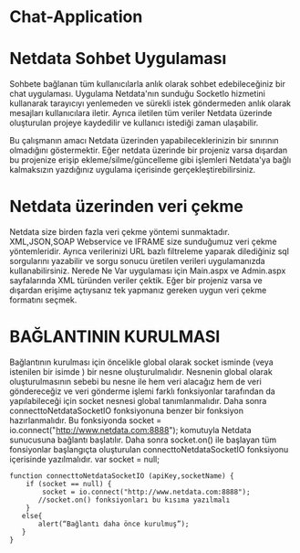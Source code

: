 # Chat-Application
Netdata Sohbet Uygulaması
=============
Sohbete bağlanan tüm kullanıcılarla anlık olarak sohbet edebileceğiniz bir chat uygulaması. Uygulama Netdata'nın sunduğu SocketIo hizmetini kullanarak tarayıcıyı yenlemeden ve sürekli istek göndermeden anlık olarak mesajları kullanıcılara iletir. Ayrıca iletilen tüm veriler Netdata üzerinde oluşturulan projeye kaydedilir ve kullanıcı istediği zaman ulaşabilir.

Bu çalışmanın amacı Netdata üzerinden yapabileceklerinizin bir sınırının olmadığını göstermektir.
Eğer netdata üzerinde bir projeniz varsa dışardan bu projenize erişip ekleme/silme/güncelleme gibi işlemleri Netdata'ya bağlı kalmaksızın yazdığınız uygulama içerisinde gerçekleştirebilirsiniz.

Netdata üzerinden veri çekme
=============
Netdata size birden fazla veri çekme yöntemi sunmaktadır. XML,JSON,SOAP Webservice ve IFRAME size sunduğumuz veri çekme yöntemleridir. Ayrıca verilerinizi URL bazlı filtreleme yaparak dilediğiniz sql sorgularını yazabilir ve sorgu sonucu üretilen verileri uygulamanızda kullanabilirsiniz. Nerede Ne Var uygulaması için Main.aspx ve Admin.aspx sayfalarında XML türünden veriler çektik. Eğer bir projeniz varsa ve dışardan erişime açtıysanız tek yapmanız gereken uygun veri çekme formatını seçmek.

BAĞLANTININ KURULMASI
=============
Bağlantının kurulması için öncelikle global olarak socket isminde (veya istenilen bir isimde ) bir nesne oluşturulmalıdır. Nesnenin global olarak oluşturulmasının sebebi bu nesne ile hem veri alacağız hem de veri göndereceğiz ve veri gönderme işlemi farklı fonksiyonlar tarafından da yapılabileceği için socket nesnesi global tanımlanmalıdır.
Daha sonra connecttoNetdataSocketIO  fonksiyonuna benzer bir fonksiyon hazırlanmalıdır. Bu fonksiyonda socket = io.connect("http://www.netdata.com:8888"); komutuyla Netdata sunucusuna bağlantı başlatılır. Daha sonra socket.on() ile başlayan tüm fonsiyonlar başlangıçta oluşturulan connecttoNetdataSocketIO  fonksiyonu içerisinde yazılmalıdır.
var socket = null;

    function connecttoNetdataSocketIO (apiKey,socketName) {
        if (socket == null) {
            socket = io.connect("http://www.netdata.com:8888");
           //socket.on() fonksiyonları bu kısıma yazılmalı
        }
       else{
           alert(“Bağlantı daha önce kurulmuş”);
       }
    }
                
